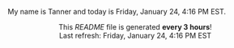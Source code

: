 My name is Tanner and today is Friday, January 24, 4:16 PM EST.

<p align="center">This <i>README</i> file is generated <b>every 3 hours</b>!</br>Last refresh: Friday, January 24, 4:16 PM EST<br /></p>
